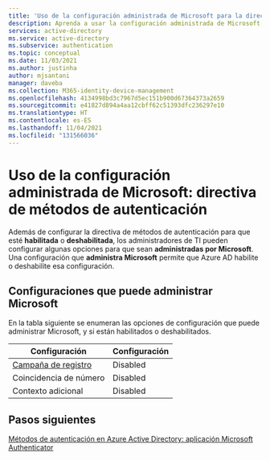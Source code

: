 ```yaml
---
title: 'Uso de la configuración administrada de Microsoft para la directiva de métodos de autenticación : Azure Active Directory'
description: Aprenda a usar la configuración administrada de Microsoft para Microsoft Authenticator
services: active-directory
ms.service: active-directory
ms.subservice: authentication
ms.topic: conceptual
ms.date: 11/03/2021
ms.author: justinha
author: mjsantani
manager: daveba
ms.collection: M365-identity-device-management
ms.openlocfilehash: 4134998bd3c7967d5ec151b900d67364373a2659
ms.sourcegitcommit: e41827d894a4aa12cbff62c51393dfc236297e10
ms.translationtype: HT
ms.contentlocale: es-ES
ms.lasthandoff: 11/04/2021
ms.locfileid: "131566036"
---
```

# <a name="how-to-use-microsoft-managed-settings---authentication-methods-policy"></a>Uso de la configuración administrada de Microsoft: directiva de métodos de autenticación

Además de configurar la directiva de métodos de autenticación para que esté **habilitada** o **deshabilitada**, los administradores de TI pueden configurar algunas opciones para que sean **administradas por Microsoft**. Una configuración que **administra Microsoft** permite que Azure AD habilite o deshabilite esa configuración. 

## <a name="settings-that-can-be-microsoft-managed"></a>Configuraciones que puede administrar Microsoft

En la tabla siguiente se enumeran las opciones de configuración que puede administrar Microsoft, y si están habilitados o deshabilitados. 

| Configuración         | Configuración |
|-----------------|---------------|
| [Campaña de registro](how-to-nudge-authenticator-app.md)  | Disabled      |
| Coincidencia de número        | Disabled      |
| Contexto adicional  | Disabled      |

## <a name="next-steps"></a>Pasos siguientes

[Métodos de autenticación en Azure Active Directory: aplicación Microsoft Authenticator](concept-authentication-authenticator-app.md)
